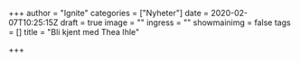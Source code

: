 +++
author = "Ignite"
categories = ["Nyheter"]
date = 2020-02-07T10:25:15Z
draft = true
image = ""
ingress = ""
showmainimg = false
tags = []
title = "Bli kjent med Thea Ihle"

+++
